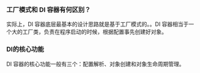 ### 工厂模式和 DI 容器有何区别？

实际上，DI 容器底层最基本的设计思路就是基于工厂模式的。。DI 容器相当于一个大的工厂类，负责在程序启动的时候，根据配置事先创建好对象。



### DI的核心功能

 DI 容器的核心功能一般有三个：配置解析、对象创建和对象生命周期管理。

